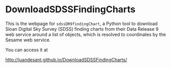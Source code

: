 DownloadSDSSFindingCharts
=========================

This is the webpage for `sdssDR9findingChart`, a Python tool to download Sloan Digital Sky Survey (SDSS) finding charts from their Data Release 9 web service around a list of objects, which is resolved to coordinates by the Sesame web service.

You can access it at

http://juandesant.github.io/DownloadSDSSFindingCharts/
